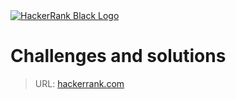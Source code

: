 <a href="https://www.hackerrank.com/">
  <img src="../assets/logo-black.svg?raw=true" alt="HackerRank Black Logo" />
</a>

# Challenges and solutions
> URL: [hackerrank.com](https://www.hackerrank.com/)
